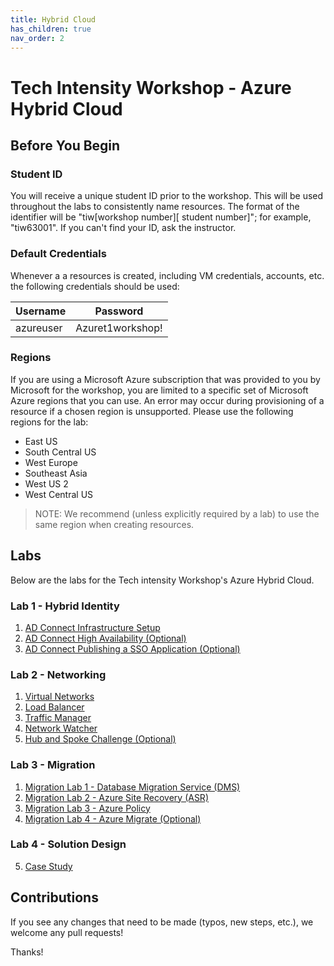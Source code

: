 ```yaml
---
title: Hybrid Cloud
has_children: true
nav_order: 2
---
```


# Tech Intensity Workshop - Azure Hybrid Cloud

## Before You Begin

### Student ID
You will receive a unique student ID prior to the workshop. This will be used throughout the labs to consistently name resources. The format of the identifier will be "tiw[workshop number][ student number]"; for example, "tiw63001". If you can't find your ID, ask the instructor.

### Default Credentials
Whenever a a resources is created, including VM credentials, accounts, etc. the following credentials should be used:

| Username  | Password         |
|-----------|------------------|
| azureuser | Azuret1workshop! |

### Regions

If you are using a Microsoft Azure subscription that was provided to you by Microsoft for the workshop, you are limited to a specific set of Microsoft Azure regions that you can use. An error may occur during provisioning of a resource if a chosen region is unsupported. Please use the following regions for the lab: 

- East US
- South Central US
- West Europe
- Southeast Asia
- West US 2
- West Central US

> NOTE: We recommend (unless explicitly required by a lab) to use the same region when creating resources.

## Labs
Below are the labs for the Tech intensity Workshop's Azure Hybrid Cloud.

### Lab 1 - Hybrid Identity
1. [AD Connect Infrastructure Setup](hybrid-identity/adconnect.md)
2. [AD Connect High Availability (Optional)](01_HybridCloud_IdentityLab02_ADConnectOptionalFeatures.md)
3. [AD Connect Publishing a SSO Application (Optional)](01_HybridCloud_IdentityLab03_SSOApp(Optional).md)

### Lab 2 - Networking
1. [Virtual Networks](03_HybridCloud_Networking_Lab01_VirtualNetworks.md)
2. [Load Balancer](03_HybridCloud_Networking_Lab02_LoadBalancer.md)
3. [Traffic Manager](03_HybridCloud_Networking_Lab03_TrafficManager.md)
4. [Network Watcher](03_HybridCloud_Networking_Lab04_NetworkWatcher.md)
5. [Hub and Spoke Challenge (Optional)](03_HybridCloud_Networking_Lab05_HubSpokeChallenge.md)

### Lab 3 - Migration
1. [Migration Lab 1 - Database Migration Service (DMS)](02_HybridCloud_Migration_Lab01_DMS.md)
2. [Migration Lab 2 - Azure Site Recovery (ASR)](02_HybridCloud_Migration_Lab02_ASR.md)
3. [Migration Lab 3 - Azure Policy](02_HybridCloud_Migration_Lab03_AzurePolicy.md)
4. [Migration Lab 4 - Azure Migrate (Optional)](HybridCloud/02_HybridCloud_Migration_Lab04_AzureMigrate.md)

### Lab 4 - Solution Design
5. [Case Study](04_Hybrid_Cloud_Hackathon_CaseStudy.md)


## Contributions
If you see any changes that need to be made (typos, new steps, etc.), we welcome any pull requests!

Thanks!
